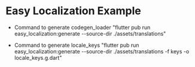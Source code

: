 # Easy Localization Example

- Command to generate codegen_loader
  "flutter pub run easy_localization:generate --source-dir ./assets/translations"

- Command to generate locale_keys
  "flutter pub run easy_localization:generate --source-dir ./assets/translations -f keys -o locale_keys.g.dart"